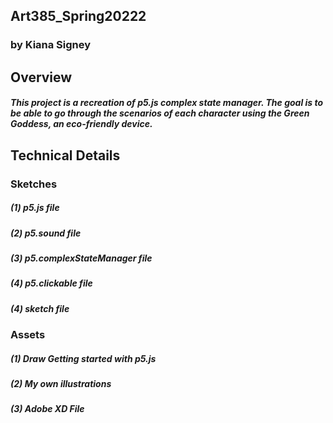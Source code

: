 ## Art385_Spring20222
### by Kiana Signey

## Overview
##### This project is a  recreation of p5.js complex state manager. The goal is to be able to go through the scenarios of each character using the Green Goddess, an eco-friendly device.

## Technical Details
### Sketches 
##### (1) p5.js file
##### (2) p5.sound file
##### (3) p5.complexStateManager file
##### (4) p5.clickable file
##### (4) sketch file
### Assets 
##### (1) Draw *Getting started with p5.js*
##### (2) My own illustrations
##### (3) Adobe XD File 